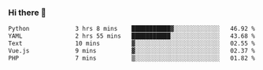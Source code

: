 ### Hi there 👋

<!--START_SECTION:waka-->

```txt
Python             3 hrs 8 mins    ███████████▓░░░░░░░░░░░░░   46.92 %
YAML               2 hrs 55 mins   ███████████░░░░░░░░░░░░░░   43.68 %
Text               10 mins         ▓░░░░░░░░░░░░░░░░░░░░░░░░   02.55 %
Vue.js             9 mins          ▓░░░░░░░░░░░░░░░░░░░░░░░░   02.37 %
PHP                7 mins          ▒░░░░░░░░░░░░░░░░░░░░░░░░   01.82 %
```

<!--END_SECTION:waka-->

<!--
**Jonas-VanHaeken/Jonas-VanHaeken** is a ✨ _special_ ✨ repository because its `README.md` (this file) appears on your GitHub profile.

Here are some ideas to get you started:

- 🔭 I’m currently working on ...
- 🌱 I’m currently learning ...
- 👯 I’m looking to collaborate on ...
- 🤔 I’m looking for help with ...
- 💬 Ask me about ...
- 📫 How to reach me: ...
- 😄 Pronouns: ...
- ⚡ Fun fact: ...
-->
